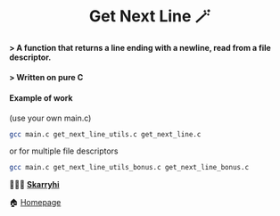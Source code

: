 <h1 align="center">Get Next Line 🪄</h1>

#### > A function that returns a line ending with a newline, read from a file descriptor.
#### > Written on pure C

#### Example of work
(use your own main.c)
```sh
gcc main.c get_next_line_utils.c get_next_line.c
```
or for multiple file descriptors 
```sh
gcc main.c get_next_line_utils_bonus.c get_next_line_bonus.c
```


👩🏻‍💼 **[Skarryhi](https://github.com/skarryhi/)**

🏠 [Homepage](https://github.com/skarryhi/Get-Next-Line)
